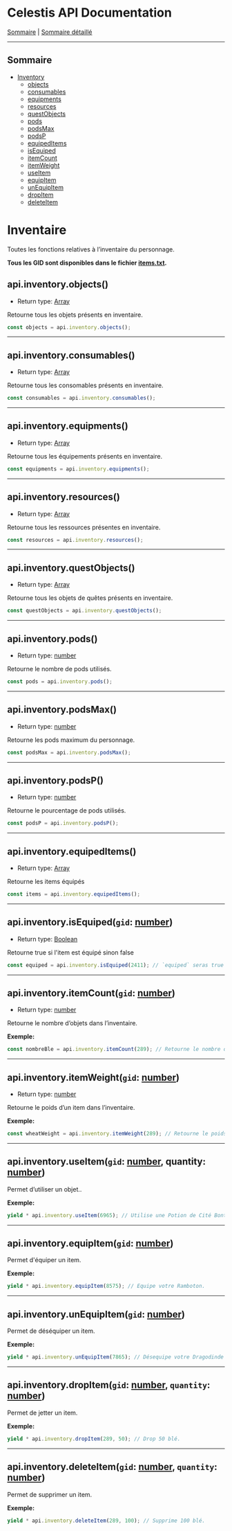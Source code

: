 # Celestis API Documentation

[Sommaire](README.md) | [Sommaire détaillé](singlepage.md)

---

## Sommaire

- [Inventory](#inventory)
  - [objects](#inventoryobjects)
  - [consumables](#inventoryconsumables)
  - [equipments](#inventoryequipments)
  - [resources](#inventoryresources)
  - [questObjects](#inventoryquestObjects)
  - [pods](#inventorypods)
  - [podsMax](#inventorypodsmax)
  - [podsP](#inventorypodsp)
  - [equipedItems](#inventoryequipeditems)
  - [isEquiped](#inventoryisequiped)
  - [itemCount](#inventaire-item-count)
  - [itemWeight](#inventaire-item-weight)
  - [useItem](#inventaire-item-use)
  - [equipItem](#inventaire-item-equip)
  - [unEquipItem](#inventaire-item-un-equip)
  - [dropItem](#inventaire-item-drop)
  - [deleteItem](#inventaire-item-delete)

# Inventaire

Toutes les fonctions relatives à l’inventaire du personnage.

**Tous les GID sont disponibles dans le fichier [items.txt](https://suniron.github.io/docs.celestis/ids/items.txt).**

## api.inventory.objects()

- Return type: <a href="https://developer.mozilla.org/fr-Fr/docs/Web/JavaScript/Data_structures#Array_type">Array</a>

Retourne tous les objets présents en inventaire.

```js
const objects = api.inventory.objects();
```

---

## api.inventory.consumables()

- Return type: <a href="https://developer.mozilla.org/fr-Fr/docs/Web/JavaScript/Data_structures#Array_type">Array</a>

Retourne tous les consomables présents en inventaire.

```js
const consumables = api.inventory.consumables();
```

---

## api.inventory.equipments()

- Return type: <a href="https://developer.mozilla.org/fr-Fr/docs/Web/JavaScript/Data_structures#Array_type">Array</a>

Retourne tous les équipements présents en inventaire.

```js
const equipments = api.inventory.equipments();
```

---

## api.inventory.resources()

- Return type: <a href="https://developer.mozilla.org/fr-Fr/docs/Web/JavaScript/Data_structures#Array_type">Array</a>

Retourne tous les ressources présentes en inventaire.

```js
const resources = api.inventory.resources();
```

---

## api.inventory.questObjects()

- Return type: <a href="https://developer.mozilla.org/fr-Fr/docs/Web/JavaScript/Data_structures#Array_type">Array</a>

Retourne tous les objets de quêtes présents en inventaire.

```js
const questObjects = api.inventory.questObjects();
```

---

## api.inventory.pods()

- Return type: <a href="https://developer.mozilla.org/fr-Fr/docs/Web/JavaScript/Data_structures#Number_type">number</a>

Retourne le nombre de pods utilisés.

```js
const pods = api.inventory.pods();
```

---

## api.inventory.podsMax()

- Return type: <a href="https://developer.mozilla.org/fr-Fr/docs/Web/JavaScript/Data_structures#Number_type">number</a>

Retourne les pods maximum du personnage.

```js
const podsMax = api.inventory.podsMax();
```

---

## api.inventory.podsP()

- Return type: <a href="https://developer.mozilla.org/fr-Fr/docs/Web/JavaScript/Data_structures#Number_type">number</a>

Retourne le pourcentage de pods utilisés.

```js
const podsP = api.inventory.podsP();
```

---

## api.inventory.equipedItems()

- Return type: <a href="https://developer.mozilla.org/fr-Fr/docs/Web/JavaScript/Data_structures#Array_type">Array</a>

Retourne les items équipés

```js
const items = api.inventory.equipedItems();
```

---

<h2 id="inventoryisequiped">
  api.inventory.isEquiped(<code>gid</code>: <a href="https://developer.mozilla.org/fr-Fr/docs/Web/JavaScript/Data_structures#Number_type">number</a>)
</h2>

- Return type: <a href="https://developer.mozilla.org/fr-Fr/docs/Web/JavaScript/Data_structures#Boolean_type">Boolean</a>

Retourne true si l'item est équipé sinon false

```js
const equiped = api.inventory.isEquiped(2411); // `equiped` seras true si vous avec une Coiffe du Bouftou d'équipé
```

---

<h2 id="inventaire-item-count">
  api.inventory.itemCount(<code>gid</code>: <a href="https://developer.mozilla.org/fr-Fr/docs/Web/JavaScript/Data_structures#Number_type">number</a>)
</h2>

- Return type: <a href="https://developer.mozilla.org/fr-Fr/docs/Web/JavaScript/Data_structures#Number_type">number</a>

Retourne le nombre d’objets dans l’inventaire.

**Exemple:**

```js
const nombreBle = api.inventory.itemCount(289); // Retourne le nombre de blé dans l'inventaire.
```

---

<h2 id="inventaire-item-weight">
  api.inventory.itemWeight(<code>gid</code>: <a href="https://developer.mozilla.org/fr-Fr/docs/Web/JavaScript/Data_structures#Number_type">number</a>)
</h2>

- Return type: <a href="https://developer.mozilla.org/fr-Fr/docs/Web/JavaScript/Data_structures#Number_type">number</a>

Retourne le poids d’un item dans l’inventaire.

**Exemple:**

```js
const wheatWeight = api.inventory.itemWeight(289); // Retourne le poids d'un blé (2).
```

---

<h2 id="inventaire-item-use">
  api.inventory.useItem(<code>gid</code>: <a href="https://developer.mozilla.org/fr-Fr/docs/Web/JavaScript/Data_structures#Number_type">number</a>, quantity: <a href="https://developer.mozilla.org/fr-Fr/docs/Web/JavaScript/Data_structures#Number_type">number</a>)
</h2>

Permet d’utiliser un objet..

**Exemple:**

```js
yield * api.inventory.useItem(6965); // Utilise une Potion de Cité Bonta.
```

---

<h2 id="inventaire-item-equip">
  api.inventory.equipItem(<code>gid</code>: <a href="https://developer.mozilla.org/fr-Fr/docs/Web/JavaScript/Data_structures#Number_type">number</a>)
</h2>

Permet d'équiper un item.

**Exemple:**

```js
yield * api.inventory.equipItem(8575); // Equipe votre Ramboton.
```

---

<h2 id="inventaire-item-un-equip">
  api.inventory.unEquipItem(<code>gid</code>: <a href="https://developer.mozilla.org/fr-Fr/docs/Web/JavaScript/Data_structures#Number_type">number</a>)
</h2>

Permet de déséquiper un item.

**Exemple:**

```js
yield * api.inventory.unEquipItem(7865); // Désequipe votre Dragodinde Squelette.
```

---

<h2 id="inventaire-item-drop">
  api.inventory.dropItem(<code>gid</code>: <a href="https://developer.mozilla.org/fr-Fr/docs/Web/JavaScript/Data_structures#Number_type">number</a>, <code>quantity</code>: <a href="https://developer.mozilla.org/fr-Fr/docs/Web/JavaScript/Data_structures#Number_type">number</a>)
</h2>

Permet de jetter un item.

**Exemple:**

```js
yield * api.inventory.dropItem(289, 50); // Drop 50 blé.
```

---

<h2 id="inventaire-item-delete">
  api.inventory.deleteItem(<code>gid</code>: <a href="https://developer.mozilla.org/fr-Fr/docs/Web/JavaScript/Data_structures#Number_type">number</a>, <code>quantity</code>: <a href="https://developer.mozilla.org/fr-Fr/docs/Web/JavaScript/Data_structures#Number_type">number</a>)
</h2>

Permet de supprimer un item.

**Exemple:**

```js
yield * api.inventory.deleteItem(289, 100); // Supprime 100 blé.
```

